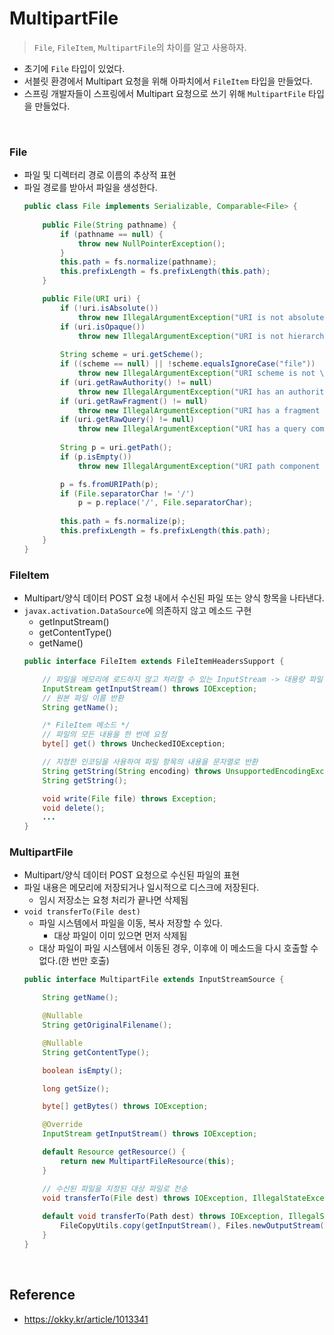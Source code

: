 # MultipartFile
> `File`, `FileItem`, `MultipartFile`의 차이를 알고 사용하자.

- 초기에 `File` 타입이 있었다.
- 서블릿 환경에서 Multipart 요청을 위해 아파치에서 `FileItem` 타입을 만들었다.
- 스프링 개발자들이 스프링에서 Multipart 요청으로 쓰기 위해 `MultipartFile` 타입을 만들었다.

<br/>

### File
- 파일 및 디렉터리 경로 이름의 추상적 표현
- 파일 경로를 받아서 파일을 생성한다.
    ```java
    public class File implements Serializable, Comparable<File> {
        
        public File(String pathname) {
            if (pathname == null) {
                throw new NullPointerException();
            }
            this.path = fs.normalize(pathname);
            this.prefixLength = fs.prefixLength(this.path);
        }

        public File(URI uri) {
            if (!uri.isAbsolute())
                throw new IllegalArgumentException("URI is not absolute");
            if (uri.isOpaque())
                throw new IllegalArgumentException("URI is not hierarchical");
            
            String scheme = uri.getScheme();
            if ((scheme == null) || !scheme.equalsIgnoreCase("file"))
                throw new IllegalArgumentException("URI scheme is not \"file\"");
            if (uri.getRawAuthority() != null)
                throw new IllegalArgumentException("URI has an authority component");
            if (uri.getRawFragment() != null)
                throw new IllegalArgumentException("URI has a fragment component");
            if (uri.getRawQuery() != null)
                throw new IllegalArgumentException("URI has a query component");
            
            String p = uri.getPath();
            if (p.isEmpty())
                throw new IllegalArgumentException("URI path component is empty");

            p = fs.fromURIPath(p);
            if (File.separatorChar != '/')
                p = p.replace('/', File.separatorChar);
            
            this.path = fs.normalize(p);
            this.prefixLength = fs.prefixLength(this.path);
        }
    }
    ```

### FileItem
- Multipart/양식 데이터 POST 요청 내에서 수신된 파일 또는 양식 항목을 나타낸다.
- `javax.activation.DataSource`에 의존하지 않고 메소드 구현
  - getInputStream()
  - getContentType()
  - getName()
  ```java
  public interface FileItem extends FileItemHeadersSupport {
  
      // 파일을 메모리에 로드하지 않고 처리할 수 있는 InputStream -> 대용량 파일 처리에 유용
      InputStream getInputStream() throws IOException;
      // 원본 파일 이름 반환
      String getName();
  
      /* FileItem 메소드 */
      // 파일의 모든 내용을 한 번에 요청
      byte[] get() throws UncheckedIOException;
  
      // 지정한 인코딩을 사용하여 파일 항목의 내용을 문자열로 반환
      String getString(String encoding) throws UnsupportedEncodingException, IOException;
      String getString();
  
      void write(File file) throws Exception;
      void delete();
      ... 
  }
  ```

### MultipartFile
- Multipart/양식 데이터 POST 요청으로 수신된 파일의 표현
- 파일 내용은 메모리에 저장되거나 일시적으로 디스크에 저장된다.
  - 임시 저장소는 요청 처리가 끝나면 삭제됨
- `void transferTo(File dest)`
  - 파일 시스템에서 파일을 이동, 복사 저장할 수 있다.
    - 대상 파일이 이미 있으면 먼저 삭제됨
  - 대상 파일이 파일 시스템에서 이동된 경우, 이후에 이 메소드을 다시 호출할 수 없다.(한 번만 호출)
  ```java
  public interface MultipartFile extends InputStreamSource {
  
      String getName();

      @Nullable
      String getOriginalFilename();

      @Nullable
      String getContentType();

      boolean isEmpty();

      long getSize();

      byte[] getBytes() throws IOException;

      @Override
      InputStream getInputStream() throws IOException;
  
      default Resource getResource() {
          return new MultipartFileResource(this);
      }
  
      // 수신된 파일을 지정된 대상 파일로 전송
      void transferTo(File dest) throws IOException, IllegalStateException;
      
      default void transferTo(Path dest) throws IOException, IllegalStateException {
          FileCopyUtils.copy(getInputStream(), Files.newOutputStream(dest));
      }
  }
  ```

<br/>

## Reference
- https://okky.kr/article/1013341
